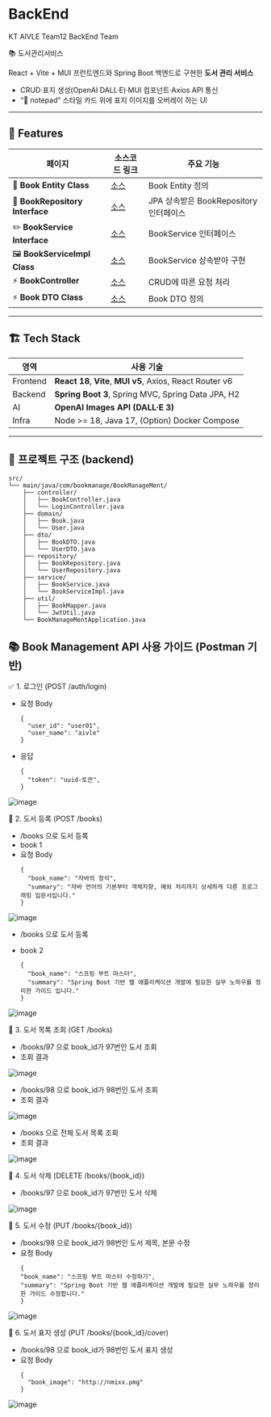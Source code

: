 # BackEnd
KT AIVLE Team12 BackEnd Team

📚 도서관리서비스

React + Vite + MUI 프런트엔드와 Spring Boot 백엔드로 구현한 **도서 관리 서비스**  
- CRUD·표지 생성(OpenAI DALL·E)·MUI 컴포넌트·Axios API 통신  
- “📝 notepad” 스타일 카드 위에 표지 이미지를 오버레이 하는 UI

<!-- ![screenshot](./docs/screenshot-list.png) -->

---

## 🚀 Features
| 페이지 | 소스코드 링크 | 주요 기능 |
|--------|------|-----------|
| 📗 **Book Entity Class** | [소스](https://github.com/AIVLE-MINI-PROJECT-TEAM12/BackEnd/blob/main/BookManageMent/src/main/java/com/bookmanage/BookManageMent/domain/Book.java) | Book Entity 정의 |
| 📘 **BookRepository Interface** | [소스](https://github.com/AIVLE-MINI-PROJECT-TEAM12/BackEnd/blob/main/BookManageMent/src/main/java/com/bookmanage/BookManageMent/repository/BookRepository.java) | JPA 상속받은 BookRepository 인터페이스 |
| ✏️ **BookService Interface** | [소스](https://github.com/AIVLE-MINI-PROJECT-TEAM12/BackEnd/blob/main/BookManageMent/src/main/java/com/bookmanage/BookManageMent/service/BookService.java) | BookService 인터페이스 |
| 🖼 **BookServiceImpl Class** | [소스](https://github.com/AIVLE-MINI-PROJECT-TEAM12/BackEnd/blob/main/BookManageMent/src/main/java/com/bookmanage/BookManageMent/service/BookServiceImpl.java) | BookService 상속받아 구현 |
| ⚡️ **BookController** | [소스](https://github.com/AIVLE-MINI-PROJECT-TEAM12/BackEnd/blob/main/BookManageMent/src/main/java/com/bookmanage/BookManageMent/controller/BookController.java) | CRUD에 따른 요청 처리 |
| ⚡️ **Book DTO Class** | [소스](https://github.com/AIVLE-MINI-PROJECT-TEAM12/BackEnd/blob/main/BookManageMent/src/main/java/com/bookmanage/BookManageMent/dto/BookDTO.java) | Book DTO 정의 |

---

## 🏗 Tech Stack
| 영역 | 사용 기술 |
|------|----------|
| Frontend | **React 18**, **Vite**, **MUI v5**, Axios, React Router v6 |
| Backend | **Spring Boot 3**, Spring MVC, Spring Data JPA, H2 |
| AI | **OpenAI Images API (DALL·E 3)** |
| Infra | Node >= 18, Java 17, (Option) Docker Compose |

---

## 📂 프로젝트 구조 (backend)
```
src/
└── main/java/com/bookmanage/BookManageMent/
    ├── controller/
    │   ├── BookController.java
    │   └── LoginController.java
    ├── domain/
    │   ├── Book.java
    │   └── User.java
    ├── dto/
    │   ├── BookDTO.java
    │   └── UserDTO.java
    ├── repository/
    │   ├── BookRepository.java
    │   └── UserRepository.java
    ├── service/
    │   ├── BookService.java
    │   └── BookServiceImpl.java
    ├── util/
    │   ├── BookMapper.java
    │   └── JwtUtil.java
    └── BookManageMentApplication.java
```

## 📚 Book Management API 사용 가이드 (Postman 기반)
✅ 1. 로그인 (POST /auth/login)
- 요청 Body
  ```
  {
    "user_id": "user01",
    "user_name": "aivle"
  }
  ```
- 응답
  ```
  {
    "token": "uuid-토큰",
  }
  ```
  
![image](https://github.com/user-attachments/assets/899352af-56cf-43f9-af72-145d90a7894c)

📘 2. 도서 등록 (POST /books)
- /books 으로 도서 등록
- book 1
- 요청 Body
  ```
  {
    "book_name": "자바의 정석",
    "summary": "자바 언어의 기본부터 객체지향, 예외 처리까지 상세하게 다룬 프로그래밍 입문서입니다."
  }
  ```

![image](https://github.com/user-attachments/assets/d0cd48ab-50f1-45af-924d-e0189e5a4aaa)

- /books 으로 도서 등록
- book 2

  ```
  {
    "book_name": "스프링 부트 마스터",
    "summary": "Spring Boot 기반 웹 애플리케이션 개발에 필요한 실무 노하우를 정리한 가이드 입니다."
  }
  ```
  
![image](https://github.com/user-attachments/assets/28869eaf-fb90-4f5f-a51c-9a063d02a751)

📘 3. 도서 목록 조회 (GET /books)
- /books/97 으로 book_id가 97번인 도서 조회
- 조회 결과

![image](https://github.com/user-attachments/assets/be13c674-24b5-4107-996f-439080bea88b)

- /books/98 으로 book_id가 98번인 도서 조회
- 조회 결과
  
![image](https://github.com/user-attachments/assets/488085ee-263e-4222-bea7-1a561b5423d7)



- /books 으로 전체 도서 목록 조회
- 조회 결과

![image](https://github.com/user-attachments/assets/e2b2379b-018f-4c4a-8c68-ad9a08f90222)

📘 4. 도서 삭제 (DELETE /books/{book_id})
- /books/97 으로 book_id가 97번인 도서 삭제

![image](https://github.com/user-attachments/assets/0feba05b-69be-4693-a435-c80ca435a919)

📘 5. 도서 수정 (PUT /books/{book_id})
- /books/98 으로 book_id가 98번인 도서 제목, 본문 수정
- 요청 Body
  ```
  {
  "book_name": "스프링 부트 마스터 수정하기",
  "summary": "Spring Boot 기반 웹 애플리케이션 개발에 필요한 실무 노하우를 정리한 가이드 수정합니다."
  }
  ```
![image](https://github.com/user-attachments/assets/12f3e2ce-8281-44e8-9a2a-fb3efb066e09)

📘 6. 도서 표지 생성 (PUT /books/{book_id}/cover)
- /books/98 으로 book_id가 98번인 도서 표지 생성
- 요청 Body
  ```
  {
    "book_image": "http://nmixx.pmg"
  }
  ```
![image](https://github.com/user-attachments/assets/0dd9b4b3-5ddf-4438-ac92-782d9f06d8c6)


